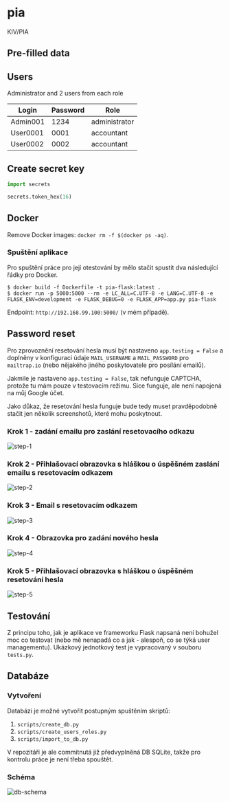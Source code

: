 # pia

KIV/PIA

## Pre-filled data

## Users

Administrator and 2 users from each role

| Login    | Password | Role          |
|----------|----------|---------------|
| Admin001 | 1234     | administrator |
| User0001 | 0001     | accountant    |
| User0002 | 0002     | accountant    |

## Create secret key

```python
import secrets

secrets.token_hex(16)
```

## Docker

Remove Docker images: `docker rm -f $(docker ps -aq)`.

### Spuštění aplikace

Pro spuštění práce pro její otestování by mělo stačit spustit dva následující řádky pro Docker.

```shell script
$ docker build -f Dockerfile -t pia-flask:latest .
$ docker run -p 5000:5000 --rm -e LC_ALL=C.UTF-8 -e LANG=C.UTF-8 -e FLASK_ENV=development -e FLASK_DEBUG=0 -e FLASK_APP=app.py pia-flask
```

Endpoint: `http://192.168.99.100:5000/` (v mém případě).

## Password reset

Pro zprovoznění resetování hesla musí být nastaveno `app.testing = False` a doplněny v konfiguraci údaje `MAIL_USERNAME` a `MAIL_PASSWORD` pro `mailtrap.io` (nebo nějakého jiného poskytovatele pro posílání emailů).

Jakmile je nastaveno `app.testing = False`, tak nefunguje CAPTCHA, protože tu mám pouze v testovacím režimu.
Sice funguje, ale není napojená na můj Google účet.

Jako důkaz, že resetování hesla funguje bude tedy muset pravděpodobně stačit jen několik screenshotů, které mohu poskytnout.

### Krok 1 - zadání emailu pro zaslání resetovacího odkazu

![step-1](imgs/step-1.png "Step 1")

### Krok 2 - Přihlašovací obrazovka s hláškou o úspěšném zaslání emailu s resetovacím odkazem

![step-2](imgs/step-2.png "Step 2")

### Krok 3 - Email s resetovacím odkazem

![step-3](imgs/step-3.png "Step 3")

### Krok 4 - Obrazovka pro zadání nového hesla

![step-4](imgs/step-4.png "Step 4")

### Krok 5 - Přihlašovací obrazovka s hláškou o úspěšném resetování hesla

![step-5](imgs/step-5.png "Step 5")

## Testování

Z principu toho, jak je aplikace ve frameworku Flask napsaná není bohužel moc co testovat (nebo mě nenapadá co a jak - alespoň, co se týká user managementu).
Ukázkový jednotkový test je vypracovaný v souboru `tests.py`.

## Databáze

### Vytvoření

Databázi je možné vytvořit postupným spuštěním skriptů:

1. `scripts/create_db.py`
2. `scripts/create_users_roles.py`
3. `scripts/import_to_db.py`

V repozitáři je ale commitnutá již předvyplněná DB SQLite, takže pro kontrolu práce je není třeba spouštět.

### Schéma

![db-schema](imgs/db.png "DB Schema")
